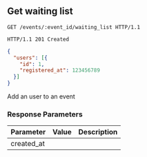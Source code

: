 ## Get waiting list

```http
GET /events/:event_id/waiting_list HTTP/1.1
```

```http
HTTP/1.1 201 Created
```

```json
{
  "users": [{
    "id": 1,
    "registered_at": 123456789
  }]
}
```

Add an user to an event

### Response Parameters

Parameter                       |  Value                    | Description
------------------------------- | ------------------------- | -----------
created_at                      |                           |
